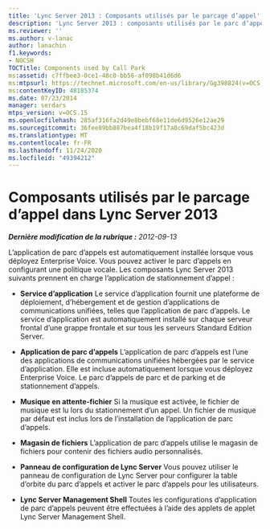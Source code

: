 ```yaml
---
title: 'Lync Server 2013 : Composants utilisés par le parcage d’appel'
description: 'Lync Server 2013 : composants utilisés par le parc d’appels.'
ms.reviewer: ''
ms.author: v-lanac
author: lanachin
f1.keywords:
- NOCSH
TOCTitle: Components used by Call Park
ms:assetid: c7ffbee3-0ce1-48c0-bb56-af098b41d6d6
ms:mtpsurl: https://technet.microsoft.com/en-us/library/Gg398824(v=OCS.15)
ms:contentKeyID: 48185374
ms.date: 07/23/2014
manager: serdars
mtps_version: v=OCS.15
ms.openlocfilehash: 285af316fa2d49e8bebf68e11de6d9526e12ae29
ms.sourcegitcommit: 36fee89bb887bea4f18b19f17a8c69daf5bc423d
ms.translationtype: MT
ms.contentlocale: fr-FR
ms.lasthandoff: 11/24/2020
ms.locfileid: "49394212"
---
```

# <a name="components-used-by-call-park-in-lync-server-2013"></a>Composants utilisés par le parcage d’appel dans Lync Server 2013

<div data-xmlns="http://www.w3.org/1999/xhtml">

<div class="topic" data-xmlns="http://www.w3.org/1999/xhtml" data-msxsl="urn:schemas-microsoft-com:xslt" data-cs="https://msdn.microsoft.com/">

<div data-asp="https://msdn2.microsoft.com/asp">



</div>

<div id="mainSection">

<div id="mainBody">

<span> </span>

_**Dernière modification de la rubrique :** 2012-09-13_

L’application de parc d’appels est automatiquement installée lorsque vous déployez Enterprise Voice. Vous pouvez activer le parc d’appels en configurant une politique vocale. Les composants Lync Server 2013 suivants prennent en charge l’application de stationnement d’appel :

  - **Service d’application**   Le service d’application fournit une plateforme de déploiement, d’hébergement et de gestion d’applications de communications unifiées, telles que l’application de parc d’appels. Le service d’application est automatiquement installé sur chaque serveur frontal d’une grappe frontale et sur tous les serveurs Standard Edition Server.

  - **Application de parc d’appels**   L’application de parc d’appels est l’une des applications de communications unifiées hébergées par le service d’application. Elle est incluse automatiquement lorsque vous déployez Enterprise Voice. Le parc d’appels de parc et de parking et de stationnement d’appels.

  - **Musique en attente-fichier**   Si la musique est activée, le fichier de musique est lu lors du stationnement d’un appel. Un fichier de musique par défaut est inclus lors de l’installation de l’application de parc d’appels.

  - **Magasin de fichiers**   L’application de parc d’appels utilise le magasin de fichiers pour contenir des fichiers audio personnalisés.

  - **Panneau de configuration de Lync Server**   Vous pouvez utiliser le panneau de configuration de Lync Server pour configurer la table d’orbite du parc d’appels et activer le parc d’appels pour les utilisateurs.

  - **Lync Server Management Shell**   Toutes les configurations d’application de parc d’appels peuvent être effectuées à l’aide des applets de applet Lync Server Management Shell.

</div>

<span> </span>

</div>

</div>

</div>

